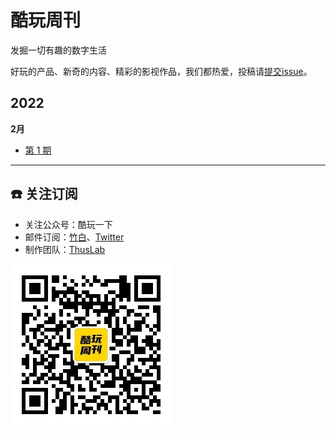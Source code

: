 # 酷玩周刊
发掘一切有趣的数字生活

好玩的产品、新奇的内容、精彩的影视作品，我们都热爱，投稿请[提交issue](https://github.com/lvwzhen/coldplay-weekly/issues)。

## 2022

**2月**

- [第 1 期](doc/issue-1.md)

---

## ☎️ 关注订阅

- 关注公众号：酷玩一下
- 邮件订阅：[竹白](https://coldplay.zhubai.love/)、[Twitter](https://www.getrevue.co/profile/coldplay-weekly)
- 制作团队：[ThusLab](https://thuscn.com/lab/)

![](doc/asset/2022/img2022022203.jpg)


